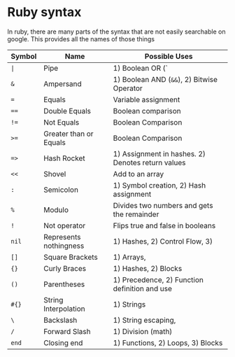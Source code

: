 # Ruby syntax

In ruby, there are many parts of the syntax that are not easily searchable on google.  This provides all the names of those things

| Symbol | Name | Possible Uses |
| --- | --- | --- |
| `\|` | Pipe | 1) Boolean OR (`||`), 2) Bitwise Operator, 3) Blocks |
| `&` | Ampersand | 1) Boolean AND (`&&`), 2) Bitwise Operator |
| `=` | Equals | Variable assignment |
| `==` | Double Equals | Boolean comparison |
| `!=` | Not Equals | Boolean Comparison |
| `>=` | Greater than or Equals | Boolean Comparison |
| `=>` | Hash Rocket | 1) Assignment in hashes.  2) Denotes return values |
| `<<` | Shovel | Add to an array |
| `:` | Semicolon | 1) Symbol creation, 2) Hash assignment |
| `%` | Modulo | Divides two numbers and gets the remainder |
| `!` | Not operator | Flips true and false in booleans |
| `nil` | Represents nothingness | 1) Hashes, 2) Control Flow, 3)
| `[]` | Square Brackets | 1) Arrays,
| `{}` | Curly Braces | 1) Hashes, 2) Blocks
| `()` | Parentheses | 1) Precedence, 2) Function definition and use
| `#{}` | String Interpolation | 1) Strings
| `\` | Backslash | 1) String escaping,
| `/` | Forward Slash | 1) Division (math)
| `end` | Closing end | 1) Functions, 2) Loops, 3) Blocks

